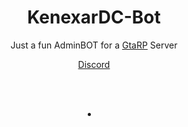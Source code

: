 <div align="center">
  <h1>KenexarDC-Bot</h1>
  <p>Just a fun AdminBOT for a <a href="https://sunside-webstore.tebex.io">GtaRP</a> Server</p>
  <a href="http://discord.gg/ZDyUcRkmCd">Discord</p>
  <br>
  <br>
  <p Setup </p>
  <li>
</div>
